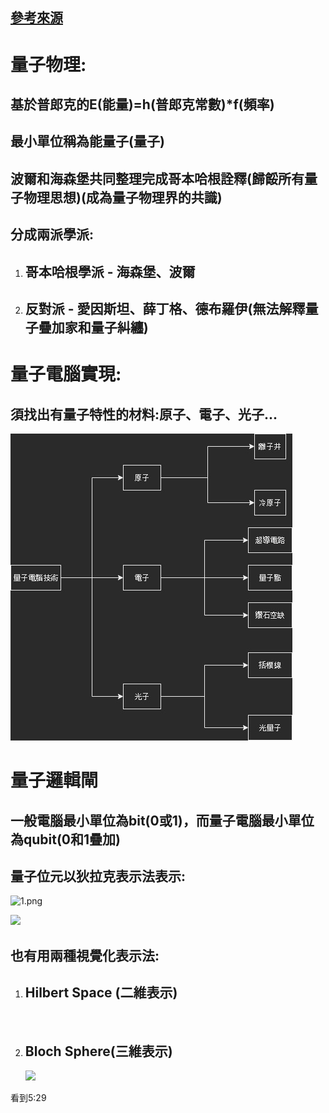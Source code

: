 ## [參考來源](https://www.youtube.com/watch?v=hXHrhnt2TEI)

# 量子物理:

## 基於普郎克的E(能量)=h(普郎克常數)*f(頻率)

## 最小單位稱為能量子(量子)

## 波爾和海森堡共同整理完成哥本哈根詮釋(歸餒所有量子物理思想)(成為量子物理界的共識)

## 分成兩派學派:

1. ## 哥本哈根學派 - 海森堡、波爾

2. ## 反對派 - 愛因斯坦、薛丁格、德布羅伊(無法解釋量子疊加家和量子糾纏)

# 量子電腦實現:

## 須找出有量子特性的材料:原子、電子、光子...

![](量子電腦技術.jpg)

# 量子邏輯閘

## 一般電腦最小單位為bit(0或1)，而量子電腦最小單位為qubit(0和1疊加)

## 量子位元以狄拉克表示法表示:

![1.png](D:\DATA\HiCat\program_tutorial\量子電腦\量子電腦筆記\1.png)

![](D:\DATA\HiCat\program_tutorial\量子電腦\量子電腦筆記\2.png)

## 也有用兩種視覺化表示法:

1. ## Hilbert Space (二維表示)
   
   <img title="" src="file:///D:/DATA/HiCat/program_tutorial/量子電腦/量子電腦筆記/3.png" alt="" width="594">

2. ## Bloch Sphere(三維表示)
   
   ![](D:\DATA\HiCat\program_tutorial\量子電腦\量子電腦筆記\4.png)

看到5:29
